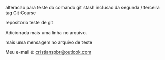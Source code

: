 alteracao para teste do comando git stash
inclusao da segunda / terceira tag
Git Course

repositorio teste de git 

Adicionada mais uma linha no arquivo.


mais uma mensagem no arquivo de teste

Meu e-mail é: cristianspbr@outlook.com
